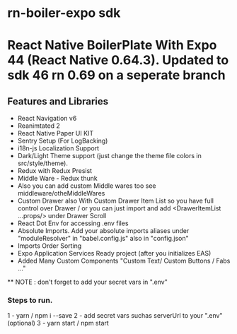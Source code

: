# rn-boiler-expo sdk 

<h1>React Native BoilerPlate  With Expo 44 (React Native 0.64.3). Updated to sdk 46 rn 0.69 on a seperate branch</h1>

 <h2>Features and Libraries</h2>

 - React Navigation v6
 - Reanimtated 2
 - React Native Paper UI KIT
 - Sentry Setup (For LogBacking)
 - i18n-js Localization Support
 - Dark/Light Theme support (just change the theme file colors in src/style/theme).
 - Redux with Redux Presist
 - Middle Ware - Redux thunk
 - Also you can add custom Middle wares too see middleware/otheMiddleWares
 - Custom Drawer also With Custom Drawer Item List so you have full control over Drawer / or you can just import and add <DrawerItemList ...props/> under Drawer Scroll
 - React Dot Env for accessing .env files
 - Absolute Imports. Add your absolute imports aliases under "moduleResolver" in "babel.config.js" also in "config.json"
 - Imports Order Sorting
 - Expo Application Services Ready project (after you initializes EAS)
 - Added Many Custom Components "Custom Text/ Custom Buttons / Fabs ..."
 
** NOTE : don't forget to add your secret vars in ".env"

<h3>Steps to run.</h3>
 
 1 - yarn / npm i --save
 2 - add secret vars suchas serverUrl to your ".env" (optional)
 3 - yarn start / npm start
